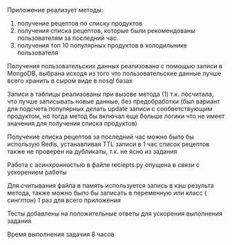 Приложение реализует методы:
1. получение рецептов по списку продуктов 
2. получения списка рецептов, которые были рекомендованы пользователям за последний час. 
3. получения топ 10 популярных продуктов в холодильнике пользователя

Получения пользовательских данных реализовано с помощью записи в MongoDB, выбрана исходя из того что пользовательские данные
лучше всего хранить в сыром виде в nosql базах

Записи в таблицы реализованы при вызове метода (1) т.к. посчитала, что лучше записывать новые данные, без
предобработки (был вариант для подсчета популярных делать update записи с сообветствующим продуктом, но тогда
метод бы включал еще больше логики что не имеет значения для получения списка продуктов)

Получение списка рецептов за последний час можно было бы использую Redis, устанавливая TTL записи в 1 час
список рецептов также не проверен на дубликаты, т.к. не ясно из задания

Работа с асинхронностью в файле reciepts.py опущена в связи с ускорением работы

Для считывания файла в память используется запись в кэш результа метода, также можно было бы
записать в переменную или класс ( синглтон) 1 раз для всего приложения

Тесты добавлены на положительные ответы для ускорения выполнения задания


Время выполнения задачия 8 часов
